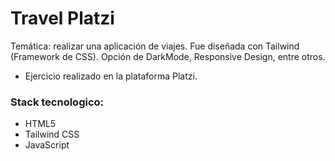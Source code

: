 # Travel Platzi 
Temática: realizar una aplicación de viajes.
Fue diseñada con Tailwind (Framework de CSS).
Opción de DarkMode, Responsive Design, entre otros. 
- Ejercicio realizado en la plataforma Platzi.

### Stack tecnologico:

- HTML5
- Tailwind CSS
- JavaScript


